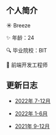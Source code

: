 ## 个人简介

☀️ Breeze

:sparkles: 年龄：24

:mag: 毕业院校：BIT

:pencil: 前端开发工程师

## 更新日志

* [2022年 7-12月](/time/2022b.html)
  
* [2022年 1-6月](/time/2022a.html)
  
* [2021年 9-12月](/time/2021.html)


